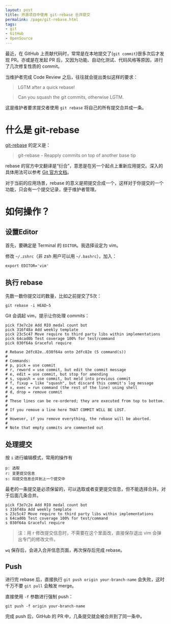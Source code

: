 ```yaml
---
layout: post
title: 开源项目中使用 git-rebase 合并提交
permalink: /page/git-rebase.html
tags:
- git
- GitHub
- OpenSource
---
```

最近，在 GitHub 上贡献代码时，常常是在本地提交了(```git commit```)很多次后才发现 PR。亦或是在发起 PR 后，又因为功能、自动化测试、代码风格等原因，进行了几次修复性质的 commit。

当维护者完成 Code Review 之后，往往就会提出类似这样的要求：

> LGTM after a quick rebase!

> Can you squash the git commits, otherwise LGTM.

这是维护者要求提交者使用 ```git rebase``` 将自己的所有提交合并成一条。

# 什么是 git-rebase

[git-rebase](https://git-scm.com/docs/git-rebase) 的定义是：

> git-rebase - Reapply commits on top of another base tip

rebase 的官方中文翻译是“衍合”，意思是在另一个起点上重新应用提交。深入的具体用法可以参考 [Git 官方文档](https://git-scm.com/book/zh/v1/Git-%E5%88%86%E6%94%AF-%E5%88%86%E6%94%AF%E7%9A%84%E8%A1%8D%E5%90%88)。

对于当前的应用场景，rebase 的意义是把提交合成一个，这样对于你提交的一个功能，只会有一个提交记录，便于维护者管理。

# 如何操作？

## 设置Editor

首先，要确定是 Terminal 的 ```EDITOR```。我选择设定为 vim。

修改 ```~/.zshrc```（非 zsh 用户可以用 ```~/.bashrc```），加入：

```
export EDITOR='vim'
```

## 执行 rebase

先数一数你提交过的数量，比如之前提交了5次：

```
git rebase -i HEAD~5
```

Git 会调起 vim，提示让你处理 commits：

```
pick f3e7c2e Add RIO medal count bot
pick 316f48a Add weekly template
pick 23c5c47 Move require to third party libs within implementations
pick 64cad0b Test coverage 100% for test/command
pick 030f64a Graceful require

# Rebase 2dfc82e..030f64a onto 2dfc82e (5 command(s))
#
# Commands:
# p, pick = use commit
# r, reword = use commit, but edit the commit message
# e, edit = use commit, but stop for amending
# s, squash = use commit, but meld into previous commit
# f, fixup = like "squash", but discard this commit's log message
# x, exec = run command (the rest of the line) using shell
# d, drop = remove commit
#
# These lines can be re-ordered; they are executed from top to bottom.
#
# If you remove a line here THAT COMMIT WILL BE LOST.
#
# However, if you remove everything, the rebase will be aborted.
#
# Note that empty commits are commented out 
```

## 处理提交

按 ```i``` 进行编辑模式，常用的操作有

```
p: 选取
r: 变更提交信息
s: 将提交信息合并到上一个提交中
```

最老的一条提交是必须保留的，可以选取或者变更提交信息，但不能选择合并。对于后面几条合并。

```
pick f3e7c2e Add RIO medal count bot
s 316f48a Add weekly template
s 23c5c47 Move require to third party libs within implementations
s 64cad0b Test coverage 100% for test/command
s 030f64a Graceful require
```

> 注：用 r 修改提交信息时，不需要在这个里面改，直接保存退出 vim 会弹出专门的修改文件。

```wq``` 保存后，会进入合并信息页面，再次保存后完成 rebase。

## Push

进行完 rebase 后，直接执行 ```git push origin your-branch-name``` 会失败，这时千万不要 ```git pull``` 会触发 merge。

直接使用 ```-f``` 参数进行强制 push：

```
git push -f origin your-branch-name
```

完成 push 后，GitHub 的 PR 中，几条提交就会被合并到了同一条中。
